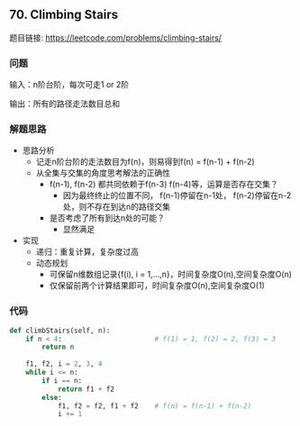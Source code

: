 ## 70. Climbing Stairs

题目链接: https://leetcode.com/problems/climbing-stairs/

### 问题
输入：n阶台阶，每次可走1 or 2阶

输出：所有的路径走法数目总和

### 解题思路
* 思路分析
    * 记走n阶台阶的走法数目为f(n)，则易得到f(n) = f(n-1) + f(n-2)
    * 从全集与交集的角度思考解法的正确性
        * f(n-1), f(n-2) 都共同依赖于f(n-3) f(n-4)等，运算是否存在交集？
            * 因为最终终止的位置不同， f(n-1)停留在n-1处， f(n-2)停留在n-2处，则不存在到达n的路径交集
        * 是否考虑了所有到达n处的可能？
            * 显然满足
* 实现
    * 递归：重复计算，复杂度过高
    * 动态规划
        * 可保留n维数组记录{f(i), i = 1,...,n}，时间复杂度O(n),空间复杂度O(n)
        * 仅保留前两个计算结果即可，时间复杂度O(n),空间复杂度O(1)

### 代码

```Python
def climbStairs(self, n):
    if n < 4:                       # f(1) = 1, f(2) = 2, f(3) = 3
        return n
    
    f1, f2, i = 2, 3, 4
    while i <= n:
        if i == n:
            return f1 + f2
        else:
            f1, f2 = f2, f1 + f2    # f(n) = f(n-1) + f(n-2)
            i += 1
```
